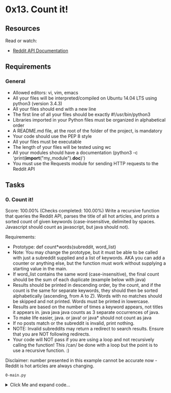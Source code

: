 # 0x13. Count it!

## Resources

Read or watch:

- [Reddit API Documentation](https://intranet.hbtn.io/rltoken/PV_GanilbTliu3BSqFKPKA)

## Requirements

### General

- Allowed editors: vi, vim, emacs
- All your files will be interpreted/compiled on Ubuntu 14.04 LTS using python3 (version 3.4.3)
- All your files should end with a new line
- The first line of all your files should be exactly #!/usr/bin/python3
- Libraries imported in your Python files must be organized in alphabetical order
- A README.md file, at the root of the folder of the project, is mandatory
- Your code should use the PEP 8 style
- All your files must be executable
- The length of your files will be tested using wc
- All your modules should have a documentation (python3 -c 'print(**import**("my_module").**doc**)')
- You must use the Requests module for sending HTTP requests to the Reddit API

## Tasks

### 0. Count it!

Score: 100.00% (Checks completed: 100.00%)
Write a recursive function that queries the Reddit API, parses the title of all hot articles, and prints a sorted count of given keywords (case-insensitive, delimited by spaces. Javascript should count as javascript, but java should not).

Requirements:

- Prototype: def count*words(subreddit, word_list)
- Note: You may change the prototype, but it must be able to be called with just a subreddit supplied and a list of keywords. AKA you can add a counter or anything else, but the function must work without supplying a starting value in the main.
- If word_list contains the same word (case-insensitive), the final count should be the sum of each duplicate (example below with java)
- Results should be printed in descending order, by the count, and if the count is the same for separate keywords, they should then be sorted alphabetically (ascending, from A to Z). Words with no matches should be skipped and not printed. Words must be printed in lowercase.
- Results are based on the number of times a keyword appears, not titles it appears in. java java java counts as 3 separate occurrences of java.
- To make life easier, java. or java! or java* should not count as java
- If no posts match or the subreddit is invalid, print nothing.
- NOTE: Invalid subreddits may return a redirect to search results. Ensure that you are NOT following redirects.
- Your code will NOT pass if you are using a loop and not recursively calling the function! This /can/ be done with a loop but the point is to use a recursive function. :)

Disclaimer: number presented in this example cannot be accurate now - Reddit is hot articles are always changing.

`0-main.py`

<details>
  <summary>Click Me and expand code...</summary>

  ```py
  #!/usr/bin/python3
  """
  0-main
  """
  import sys

  if __name__ == '__main__':
  count_words = __import__('0-count').count_words
  if len(sys.argv) < 3:
  print("Usage: {} <subreddit> <list of keywords>".format(sys.argv[0]))
  print("Ex: {} programming 'python java javascript'".format(sys.argv[0]))
  else:
  result = count_words(sys.argv[1], [x for x in sys.argv[2].split()])
  ```

  ```sh
  bob@dylan $
  bob@dylan $ python3 0-main.py programming 'react python java javascript scala no_results_for_this_one'
  java: 27
  javascript: 20
  python: 17
  react: 17
  scala: 4
  bob@dylan $ python3 0-main.py programming 'JavA java'
  java: 54
  bob@dylan $ python3 0-main.py not_a_valid_subreddit 'python java javascript scala no_results_for_this_one'
  bob@dylan $ python3 0-main.py not_a_valid_subreddit 'python java'
  bob@dylan $
  ```

</details>
